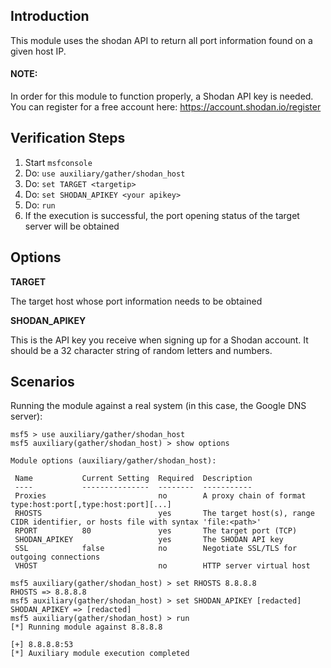 ## Introduction
This module uses the shodan API to return all port information found on a given host IP.

#### NOTE:
In order for this module to function properly, a Shodan API key is needed. You can register for a free account here: https://account.shodan.io/register

## Verification Steps

  1. Start `msfconsole`
  2. Do: `use auxiliary/gather/shodan_host`
  3. Do: `set TARGET <targetip>`
  4. Do: `set SHODAN_APIKEY <your apikey>`
  5. Do: `run`
  6. If the execution is successful, the port opening status of the target server will be obtained

## Options

  **TARGET**

  The target host whose port information needs to be obtained

  **SHODAN_APIKEY**

  This is the API key you receive when signing up for a Shodan account. It should be a 32 character string of random letters and numbers.


## Scenarios

Running the module against a real system (in this case, the Google DNS server):

  ```
msf5 > use auxiliary/gather/shodan_host 
msf5 auxiliary(gather/shodan_host) > show options 

Module options (auxiliary/gather/shodan_host):

   Name           Current Setting  Required  Description
   ----           ---------------  --------  -----------
   Proxies                         no        A proxy chain of format type:host:port[,type:host:port][...]
   RHOSTS                          yes       The target host(s), range CIDR identifier, or hosts file with syntax 'file:<path>'
   RPORT          80               yes       The target port (TCP)
   SHODAN_APIKEY                   yes       The SHODAN API key
   SSL            false            no        Negotiate SSL/TLS for outgoing connections
   VHOST                           no        HTTP server virtual host

msf5 auxiliary(gather/shodan_host) > set RHOSTS 8.8.8.8
RHOSTS => 8.8.8.8
msf5 auxiliary(gather/shodan_host) > set SHODAN_APIKEY [redacted]
SHODAN_APIKEY => [redacted]
msf5 auxiliary(gather/shodan_host) > run
[*] Running module against 8.8.8.8

[+] 8.8.8.8:53
[*] Auxiliary module execution completed
  ```
